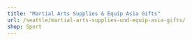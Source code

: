 ```yaml
---
title: "Martial Arts Supplies & Equip Asia Gifts"
url: /seattle/martial-arts-supplies-und-equip-asia-gifts/
shop: Sport
---
```

